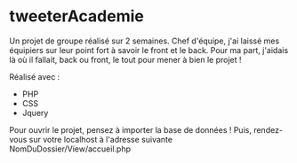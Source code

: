 # tweeterAcademie

Un projet de groupe réalisé sur 2 semaines. Chef d'équipe, j'ai laissé mes équipiers sur leur point fort à savoir le front et le back.
Pour ma part, j'aidais là où il fallait, back ou front, le tout pour mener à bien le projet !

Réalisé avec :
- PHP
- CSS
- Jquery

Pour ouvrir le projet, pensez à importer la base de données !
Puis, rendez-vous sur votre localhost à l'adresse suivante NomDuDossier/View/accueil.php 
